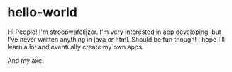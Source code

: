 # hello-world

Hi People!
I'm stroopwafelijzer. I'm very interested in app developing, but I've never written anything in java or html.
Should be fun though! I hope I'll learn a lot and eventually create my own apps.

And my axe.
